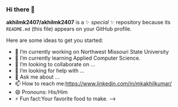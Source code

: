 ### Hi there 👋

**akhilmk2407/akhilmk2407** is a ✨ _special_ ✨ repository because its `README.md` (this file) appears on your GitHub profile.

Here are some ideas to get you started:

- 🔭 I’m currently working on Northwest Missouri State University
- 🌱 I’m currently learning Applied Computer Science.
- 👯 I’m looking to collaborate on ... 
- 🤔 I’m looking for help with ...   
- 💬 Ask me about ...            
- 📫 How to reach me:https://www.linkedin.com/in/mkakhilkumar/   
- 😄 Pronouns: His/Him
- ⚡ Fun fact:Your favorite food to make.
-->
